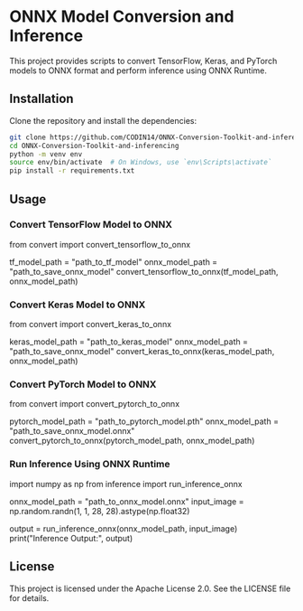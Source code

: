 # ONNX Model Conversion and Inference

This project provides scripts to convert TensorFlow, Keras, and PyTorch models to ONNX format and perform inference using ONNX Runtime.

## Installation

Clone the repository and install the dependencies:

```bash
git clone https://github.com/CODIN14/ONNX-Conversion-Toolkit-and-inferencing.git
cd ONNX-Conversion-Toolkit-and-inferencing
python -m venv env
source env/bin/activate  # On Windows, use `env\Scripts\activate`
pip install -r requirements.txt
```

## Usage
### Convert TensorFlow Model to ONNX
from convert import convert_tensorflow_to_onnx

tf_model_path = "path_to_tf_model"
onnx_model_path = "path_to_save_onnx_model"
convert_tensorflow_to_onnx(tf_model_path, onnx_model_path)

### Convert Keras Model to ONNX
from convert import convert_keras_to_onnx

keras_model_path = "path_to_keras_model"
onnx_model_path = "path_to_save_onnx_model"
convert_keras_to_onnx(keras_model_path, onnx_model_path)

### Convert PyTorch Model to ONNX
from convert import convert_pytorch_to_onnx

pytorch_model_path = "path_to_pytorch_model.pth"
onnx_model_path = "path_to_save_onnx_model.onnx"
convert_pytorch_to_onnx(pytorch_model_path, onnx_model_path)

### Run Inference Using ONNX Runtime
import numpy as np
from inference import run_inference_onnx

onnx_model_path = "path_to_onnx_model.onnx"
input_image = np.random.randn(1, 1, 28, 28).astype(np.float32)

output = run_inference_onnx(onnx_model_path, input_image)
print("Inference Output:", output)

## License
This project is licensed under the Apache License 2.0. See the LICENSE file for details.



